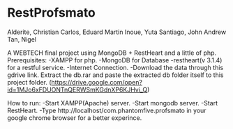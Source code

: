 # RestProfsmato
Alderite, Christian
Carlos, Eduard Martin
Inoue, Yuta
Santiago, John Andrew
Tan, Nigel


A WEBTECH final project using MongoDB + RestHeart and a little of php.
Prerequisites:
-XAMPP for php.
-MongoDB for Database
-restheart(v 3.1.4) for a restful service.
-Internet Connection.
-Download the data through this gdrive link. Extract the db.rar and paste the extracted db folder itself to this project folder. (https://drive.google.com/open?id=1MJo6xFDUONTnQERWSmKGdnXP6KJHvi_Q)

How to run:
-Start XAMPP(Apache) server.
-Start mongodb server.
-Start RestHeart.
-Type http://localhost/com.phantomfive.profsmato in your google chrome browser for a better experince.